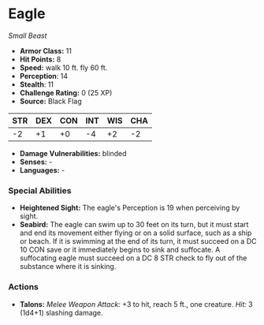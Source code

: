 # Eagle

*Small* *Beast*

- **Armor Class:** 11
- **Hit Points:** 8 
- **Speed:** walk 10 ft. fly 60 ft.
- **Perception**: 14
- **Stealth**: 11
- **Challenge Rating:** 0 (25 XP)
- **Source:** Black Flag

| STR | DEX | CON | INT | WIS | CHA |
| --- | --- | --- | --- | --- | --- |
| -2 | +1 | +0 | -4 | +2 | -2 |

- **Damage Vulnerabilities:** blinded
- **Senses:** -
- **Languages:** -

### Special Abilities

- **Heightened Sight:** The eagle's Perception is 19 when perceiving by sight.
- **Seabird:** The eagle can swim up to 30 feet on its turn, but it must start and end its movement either flying or on a solid surface, such as a ship or beach. If it is swimming at the end of its turn, it must succeed on a DC 10 CON save or it immediately begins to sink and suffocate. A suffocating eagle must succeed on a DC 8 STR check to fly out of the substance where it is sinking.

### Actions

- **Talons:** _Melee Weapon Attack:_ +3 to hit, reach 5 ft., one creature. _Hit:_ 3 (1d4+1) slashing damage.
